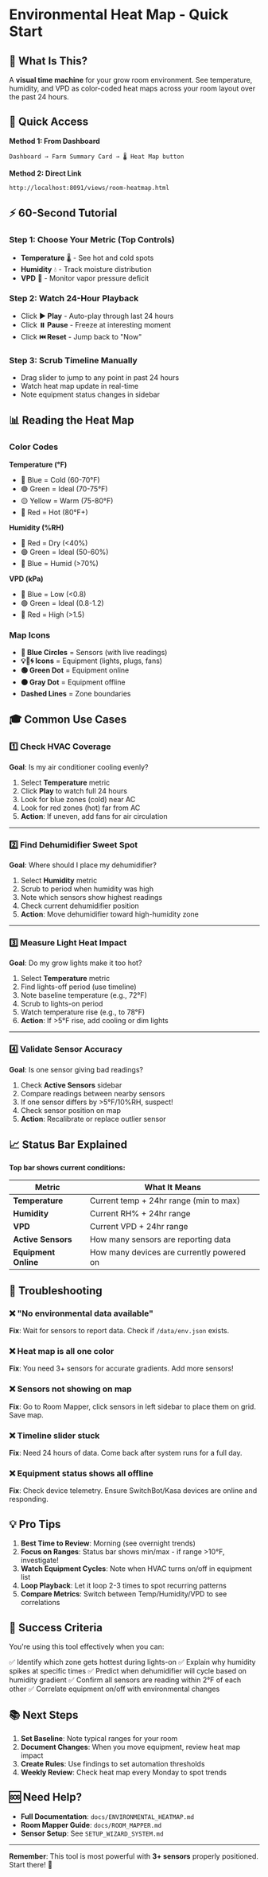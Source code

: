# Environmental Heat Map - Quick Start

## 🎯 What Is This?

A **visual time machine** for your grow room environment. See temperature, humidity, and VPD as color-coded heat maps across your room layout over the past 24 hours.

## 🚀 Quick Access

**Method 1: From Dashboard**
```
Dashboard → Farm Summary Card → 🌡️ Heat Map button
```

**Method 2: Direct Link**
```
http://localhost:8091/views/room-heatmap.html
```

## ⚡ 60-Second Tutorial

### Step 1: Choose Your Metric (Top Controls)
- **Temperature** 🌡️ - See hot and cold spots
- **Humidity** 💧 - Track moisture distribution  
- **VPD** 🌱 - Monitor vapor pressure deficit

### Step 2: Watch 24-Hour Playback
- Click **▶️ Play** - Auto-play through last 24 hours
- Click **⏸️ Pause** - Freeze at interesting moment
- Click **⏮️ Reset** - Jump back to "Now"

### Step 3: Scrub Timeline Manually
- Drag slider to jump to any point in past 24 hours
- Watch heat map update in real-time
- Note equipment status changes in sidebar

## 📊 Reading the Heat Map

### Color Codes

**Temperature (°F)**
- 🔵 Blue = Cold (60-70°F)
- 🟢 Green = Ideal (70-75°F)
- 🟡 Yellow = Warm (75-80°F)
- 🔴 Red = Hot (80°F+)

**Humidity (%RH)**
- 🔴 Red = Dry (<40%)
- 🟢 Green = Ideal (50-60%)
- 🔵 Blue = Humid (>70%)

**VPD (kPa)**
- 🔵 Blue = Low (<0.8)
- 🟢 Green = Ideal (0.8-1.2)
- 🔴 Red = High (>1.5)

### Map Icons
- **🔵 Blue Circles** = Sensors (with live readings)
- **💡🔌🌀 Icons** = Equipment (lights, plugs, fans)
- **🟢 Green Dot** = Equipment online
- **⚫ Gray Dot** = Equipment offline
- **Dashed Lines** = Zone boundaries

## 🎓 Common Use Cases

### 1️⃣ Check HVAC Coverage
**Goal**: Is my air conditioner cooling evenly?

1. Select **Temperature** metric
2. Click **Play** to watch full 24 hours
3. Look for blue zones (cold) near AC
4. Look for red zones (hot) far from AC
5. **Action**: If uneven, add fans for air circulation

---

### 2️⃣ Find Dehumidifier Sweet Spot
**Goal**: Where should I place my dehumidifier?

1. Select **Humidity** metric
2. Scrub to period when humidity was high
3. Note which sensors show highest readings
4. Check current dehumidifier position
5. **Action**: Move dehumidifier toward high-humidity zone

---

### 3️⃣ Measure Light Heat Impact
**Goal**: Do my grow lights make it too hot?

1. Select **Temperature** metric
2. Find lights-off period (use timeline)
3. Note baseline temperature (e.g., 72°F)
4. Scrub to lights-on period
5. Watch temperature rise (e.g., to 78°F)
6. **Action**: If >5°F rise, add cooling or dim lights

---

### 4️⃣ Validate Sensor Accuracy
**Goal**: Is one sensor giving bad readings?

1. Check **Active Sensors** sidebar
2. Compare readings between nearby sensors
3. If one sensor differs by >5°F/10%RH, suspect!
4. Check sensor position on map
5. **Action**: Recalibrate or replace outlier sensor

## 📈 Status Bar Explained

**Top bar shows current conditions:**

| Metric | What It Means |
|--------|---------------|
| **Temperature** | Current temp + 24hr range (min to max) |
| **Humidity** | Current RH% + 24hr range |
| **VPD** | Current VPD + 24hr range |
| **Active Sensors** | How many sensors are reporting data |
| **Equipment Online** | How many devices are currently powered on |

## 🔧 Troubleshooting

### ❌ "No environmental data available"
**Fix**: Wait for sensors to report data. Check if `/data/env.json` exists.

### ❌ Heat map is all one color
**Fix**: You need 3+ sensors for accurate gradients. Add more sensors!

### ❌ Sensors not showing on map
**Fix**: Go to Room Mapper, click sensors in left sidebar to place them on grid. Save map.

### ❌ Timeline slider stuck
**Fix**: Need 24 hours of data. Come back after system runs for a full day.

### ❌ Equipment status shows all offline
**Fix**: Check device telemetry. Ensure SwitchBot/Kasa devices are online and responding.

## 💡 Pro Tips

1. **Best Time to Review**: Morning (see overnight trends)
2. **Focus on Ranges**: Status bar shows min/max - if range >10°F, investigate!
3. **Watch Equipment Cycles**: Note when HVAC turns on/off in equipment list
4. **Loop Playback**: Let it loop 2-3 times to spot recurring patterns
5. **Compare Metrics**: Switch between Temp/Humidity/VPD to see correlations

## 🎯 Success Criteria

You're using this tool effectively when you can:

✅ Identify which zone gets hottest during lights-on
✅ Explain why humidity spikes at specific times
✅ Predict when dehumidifier will cycle based on humidity gradient
✅ Confirm all sensors are reading within 2°F of each other
✅ Correlate equipment on/off with environmental changes

## 📚 Next Steps

1. **Set Baseline**: Note typical ranges for your room
2. **Document Changes**: When you move equipment, review heat map impact
3. **Create Rules**: Use findings to set automation thresholds
4. **Weekly Review**: Check heat map every Monday to spot trends

## 🆘 Need Help?

- **Full Documentation**: `docs/ENVIRONMENTAL_HEATMAP.md`
- **Room Mapper Guide**: `docs/ROOM_MAPPER.md`
- **Sensor Setup**: See `SETUP_WIZARD_SYSTEM.md`

---

**Remember**: This tool is most powerful with **3+ sensors** properly positioned. Start there! 🚀
